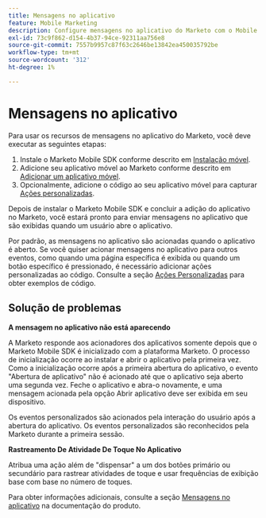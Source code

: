 ```yaml
---
title: Mensagens no aplicativo
feature: Mobile Marketing
description: Configure mensagens no aplicativo do Marketo com o Mobile SDK, configure acionadores de evento personalizados, rastreie a atividade de toque e corrija os problemas de primeira inicialização de abertura do aplicativo.
exl-id: 73c9f862-d154-4b37-94ce-92311aa756e8
source-git-commit: 7557b9957c87f63c2646be13842ea450035792be
workflow-type: tm+mt
source-wordcount: '312'
ht-degree: 1%

---
```


# Mensagens no aplicativo

Para usar os recursos de mensagens no aplicativo do Marketo, você deve executar as seguintes etapas:

1. Instale o Marketo Mobile SDK conforme descrito em [Instalação móvel](installation.md).
1. Adicione seu aplicativo móvel ao Marketo conforme descrito em [Adicionar um aplicativo móvel](https://experienceleague.adobe.com/pt-br/docs/marketo/using/product-docs/mobile-marketing/admin/add-a-mobile-app).
1. Opcionalmente, adicione o código ao seu aplicativo móvel para capturar [Ações personalizadas](custom-actions.md).

Depois de instalar o Marketo Mobile SDK e concluir a adição do aplicativo no Marketo, você estará pronto para enviar mensagens no aplicativo que são exibidas quando um usuário abre o aplicativo.

Por padrão, as mensagens no aplicativo são acionadas quando o aplicativo é aberto. Se você quiser acionar mensagens no aplicativo para outros eventos, como quando uma página específica é exibida ou quando um botão específico é pressionado, é necessário adicionar ações personalizadas ao código. Consulte a seção [Ações Personalizadas](custom-actions.md) para obter exemplos de código.

## Solução de problemas

**A mensagem no aplicativo não está aparecendo**

A Marketo responde aos acionadores dos aplicativos somente depois que o Marketo Mobile SDK é inicializado com a plataforma Marketo. O processo de inicialização ocorre ao instalar e abrir o aplicativo pela primeira vez. Como a inicialização ocorre após a primeira abertura do aplicativo, o evento &quot;Abertura de aplicativo&quot; não é acionado até que o aplicativo seja aberto uma segunda vez. Feche o aplicativo e abra-o novamente, e uma mensagem acionada pela opção Abrir aplicativo deve ser exibida em seu dispositivo.

Os eventos personalizados são acionados pela interação do usuário após a abertura do aplicativo. Os eventos personalizados são reconhecidos pela Marketo durante a primeira sessão.

**Rastreamento De Atividade De Toque No Aplicativo**

Atribua uma ação além de &quot;dispensar&quot; a um dos botões primário ou secundário para rastrear atividades de toque e usar frequências de exibição base com base no número de toques.

Para obter informações adicionais, consulte a seção [Mensagens no aplicativo](https://experienceleague.adobe.com/pt-br/docs/marketo/using/product-docs/mobile-marketing/in-app-messages/creating-in-app-messages/create-an-in-app-message) na documentação do produto.
